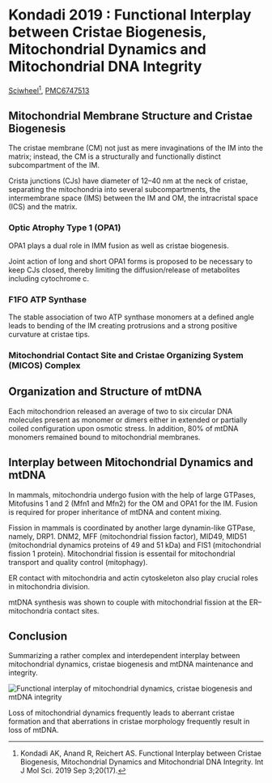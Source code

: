 # Kondadi 2019 : Functional Interplay between Cristae Biogenesis, Mitochondrial Dynamics and Mitochondrial DNA Integrity


[Sciwheel](https://sciwheel.com/work/#/items/7880744)[^Kondadi2019], [PMC6747513](https://www.ncbi.nlm.nih.gov/pmc/articles/PMC6747513/)

[^Kondadi2019]: Kondadi AK, Anand R, Reichert AS. Functional Interplay between Cristae Biogenesis, Mitochondrial Dynamics and Mitochondrial DNA Integrity. Int J Mol Sci. 2019 Sep 3;20(17).

<!--more-->

## Mitochondrial Membrane Structure and Cristae Biogenesis

The cristae membrane (CM) not just as mere invaginations of the IM into the matrix; instead, the CM is a structurally and functionally distinct subcompartment of the IM.

Crista junctions (CJs) have diameter of 12–40 nm at the neck of cristae, separating the mitochondria into several subcompartments, the intermembrane space (IMS) between the IM and OM, the intracristal space (ICS) and the matrix.

### Optic Atrophy Type 1 (OPA1)

OPA1 plays a dual role in IMM fusion as well as cristae biogenesis.

Joint action of long and short OPA1 forms is proposed to be necessary to keep CJs closed, thereby limiting the diffusion/release of metabolites including cytochrome c.

### F1FO ATP Synthase

The stable association of two ATP synthase monomers at a defined angle leads to bending of the IM creating protrusions and a strong positive curvature at cristae tips.

### Mitochondrial Contact Site and Cristae Organizing System (MICOS) Complex

## Organization and Structure of mtDNA

Each mitochondrion released an average of two to six circular DNA molecules present as monomer or dimers either in extended or partially coiled configuration upon osmotic stress. In addition, 80% of mtDNA monomers remained bound to mitochondrial membranes.

## Interplay between Mitochondrial Dynamics and mtDNA

In mammals, mitochondria undergo fusion with the help of large GTPases, Mitofusins 1 and 2 (Mfn1 and Mfn2) for the OM and OPA1 for the IM. Fusion is required for proper inheritance of mtDNA and content mixing.

Fission in mammals is coordinated by another large dynamin-like GTPase, namely, DRP1. DNM2, MFF (mitochondrial fission factor), MID49, MID51 (mitochondrial dynamics proteins of 49 and 51 kDa) and FIS1 (mitochondrial fission 1 protein). Mitochondrial fission is essentail for mitochondrial transport and quality control (mitophagy).

ER contact with mitochondria and actin cytoskeleton also play crucial roles in mitochondria division.

mtDNA synthesis was shown to couple with mitochondrial fission at the ER–mitochondria contact sites.

## Conclusion

Summarizing a rather complex and interdependent interplay between mitochondrial dynamics, cristae biogenesis and mtDNA maintenance and integrity.

![](https://www.ncbi.nlm.nih.gov/pmc/articles/PMC6747513/bin/ijms-20-04311-g001.jpg "Functional interplay of mitochondrial dynamics, cristae biogenesis and mtDNA integrity")

Loss of mitochondrial dynamics frequently leads to aberrant cristae formation and that aberrations in cristae morphology frequently result in loss of mtDNA.


